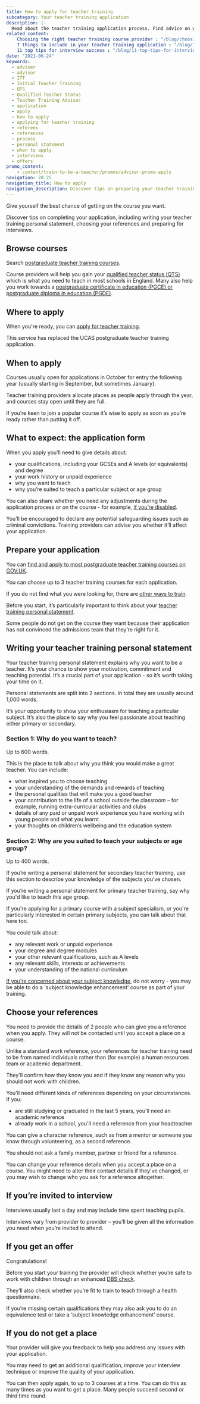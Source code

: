 ```yaml
---
title: How to apply for teacher training
subcategory: Your teacher training application
description: |-
  Read about the teacher training application process. Find advice on writing your teacher training personal statement and choosing your references.
related_content:
    Choosing the right teacher training course provider : "/blog/choosing-the-right-teacher-training-course-provider"
    7 things to include in your teacher training application : "/blog/7-things-to-include-in-your-teacher-training-application"
    11 top tips for interview success : "/blog/11-top-tips-for-interview-success"
date: "2021-06-24"
keywords:
  - adviser
  - advisor
  - ITT
  - Initial Teacher Training
  - QTS
  - Qualified Teacher Status
  - Teacher Training Adviser
  - application
  - apply
  - how to apply
  - applying for teacher training
  - referees
  - references
  - process
  - personal statement
  - when to apply
  - interviews
  - offers
promo_content:
    - content/train-to-be-a-teacher/promos/adviser-promo-apply
navigation: 20.25
navigation_title: How to apply
navigation_description: Discover tips on preparing your teacher training application, from writing your personal statement to choosing your references.
---
```


Give yourself the best chance of getting on the course you want.

Discover tips on completing your application, including writing your teacher training personal statement, choosing your references and preparing for interviews.

## Browse courses

Search [postgraduate teacher training courses](https://www.gov.uk/find-postgraduate-teacher-training-courses).

Course providers will help you gain your [qualified teacher status (QTS)](/what-is-qts) which is what you need to teach in most schools in England. Many also help you work 
towards a [postgraduate certificate in education (PGCE) or postgraduate diploma in education (PGDE)](/what-is-a-pgce).

## Where to apply

When you're ready, you can [apply for teacher training](https://www.gov.uk/apply-for-teacher-training).

This service has replaced the UCAS postgraduate teacher training application.

## When to apply

Courses usually open for applications in October for entry the following year
(usually starting in September, but sometimes January).

Teacher training providers allocate places as people apply through the year,
and courses stay open until they are full.

If you’re keen to join a popular course it’s wise to apply as soon as you’re
ready rather than putting it off.

## What to expect: the application form

When you apply you’ll need to give details about:

* your qualifications, including your GCSEs and A levels (or equivalents) and degree
* your work history or unpaid experience
* why you want to teach
* why you’re suited to teach a particular subject or age group

You can also share whether you need any adjustments during the application
process or on the course - for example, [if you’re disabled](/funding-and-support/if-youre-disabled).

You’ll be encouraged to declare any potential safeguarding issues such as
criminal convictions. Training providers can advise you whether it’ll affect
your application.

## Prepare your application

You can [find and apply to most postgraduate teacher training courses on GOV.UK](https://www.gov.uk/find-postgraduate-teacher-training-courses).

You can choose up to 3 teacher training courses for each application.

If you do not find what you were looking for, there are [other ways to train](/train-to-be-a-teacher).

Before you start, it’s particularly important to think about your [teacher training personal statement](/train-to-be-a-teacher/how-to-apply-for-teacher-training#writing-your-teacher-training-personal-statement).

Some people do not get on the course they want because their application has
not convinced the admissions team that they’re right for it.

## Writing your teacher training personal statement

Your teacher training personal statement explains why you want to be a teacher. It’s your chance to show your motivation, commitment and teaching potential. It’s a crucial part of your application - so it’s worth taking your time on it.

Personal statements are split into 2 sections. In total they are usually around 1,000 words.

It’s your opportunity to show your enthusiasm for teaching a particular subject. It’s also the place to say why you feel passionate about teaching either primary or secondary.

### Section 1: Why do you want to teach?

Up to 600 words.

This is the place to talk about why you think you would make a great teacher. You can include:

* what inspired you to choose teaching
* your understanding of the demands and rewards of teaching
* the personal qualities that will make you a good teacher
* your contribution to the life of a school outside the classroom – for example, running extra-curricular activities and clubs
* details of any paid or unpaid work experience you have working with young people and what you learnt
* your thoughts on children’s wellbeing and the education system

### Section 2: Why are you suited to teach your subjects or age group?

Up to 400 words.

If you’re writing a personal statement for secondary teacher training, use this section to describe your knowledge of the subjects you’ve chosen.

If you’re writing a personal statement for primary teacher training, say why you'd like to teach this age group.

If you're applying for a primary course with a subject specialism, or you're particularly interested in certain primary subjects, you can talk about that here too.

You could talk about:

* any relevant work or unpaid experience
* your degree and degree modules
* your other relevant qualifications, such as A levels
* any relevant skills, interests or achievements
* your understanding of the national curriculum

[If you're concerned about your subject knowledge](/train-to-be-a-teacher/subject-knowledge-enhancement), do not worry - you may be able to do a 'subject knowledge enhancement' course as part of your training.

## Choose your references

You need to provide the details of 2 people who can give you a reference when you apply. They will not be contacted until you accept a place on a course.

Unlike a standard work reference, your references for teacher training need to
be from named individuals rather than (for example) a human resources team or
academic department.

They'll confirm how they know you and if they know any reason why you should not work with children.

You'll need different kinds of references depending on your circumstances. If you:

* are still studying or graduated in the last 5 years, you'll need an academic reference
* already work in a school, you'll need a reference from your headteacher

You can give a character reference, such as from a mentor or someone you know through volunteering, as a second reference.

You should not ask a family member, partner or friend for a reference.

You can change your reference details when you accept a place on a course. You might need to alter their contact details if they've changed, or you may wish to change who you ask for a reference altogether.

## If you’re invited to interview

Interviews usually last a day and may include time spent teaching pupils.

Interviews vary from provider to provider – you’ll be given all the information
you need when you’re invited to attend.

## If you get an offer

Congratulations!

Before you start your training the provider will check whether you’re safe to work
with children through an enhanced [DBS check](https://www.gov.uk/government/organisations/disclosure-and-barring-service/about).

They’ll also check whether you’re fit to train to teach through a health questionnaire.

If you’re missing certain qualifications they may also ask you to do an
equivalence test or take a ‘subject knowledge enhancement’ course.

## If you do not get a place

Your provider will give you feedback to help you address any issues with your application.

You may need to get an additional qualification, improve your interview
technique or improve the quality of your application.

You can then apply again, to up to 3 courses at a time. You can do this as many times as you want to get a place. Many people succeed second or third time round.
